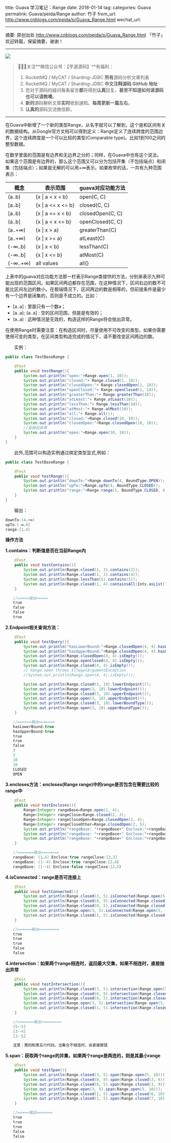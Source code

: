 title: Guava 学习笔记：Range
date: 2018-01-14
tag: 
categories: Guava
permalink: Guava/peida/Range
author: 竹子
from_url: http://www.cnblogs.com/peida/p/Guava_Range.html
wechat_url: 

-------

摘要: 原创出处 http://www.cnblogs.com/peida/p/Guava_Range.html 「竹子」欢迎转载，保留摘要，谢谢！

-------

![](http://www.iocoder.cn/images/common/wechat_mp_2017_07_31.jpg)

> 🙂🙂🙂关注**微信公众号：【芋道源码】**有福利：  
> 1. RocketMQ / MyCAT / Sharding-JDBC **所有**源码分析文章列表  
> 2. RocketMQ / MyCAT / Sharding-JDBC **中文注释源码 GitHub 地址**  
> 3. 您对于源码的疑问每条留言**都**将得到**认真**回复。**甚至不知道如何读源码也可以请教噢**。  
> 4. **新的**源码解析文章**实时**收到通知。**每周更新一篇左右**。  
> 5. **认真的**源码交流微信群。

-------

在Guava中新增了一个新的类型Range，从名字就可以了解到，这个是和区间有关的数据结构。从Google官方文档可以得到定义：Range定义了连续跨度的范围边界，这个连续跨度是一个可以比较的类型(Comparable type)。比如1到100之间的整型数据。

在数学里面的范围是有边界和无边界之分的；同样，在Guava中也有这个说法。如果这个范围是有边界的，那么这个范围又可以分为包括开集（不包括端点）和闭集（包括端点）；如果是无解的可以用+∞表示。如果枚举的话，一共有九种范围表示：

| **概念** | **表示范围**       | **guava对应功能方法** |
| -------- | ------------------ | --------------------- |
| (a..b)   | {x \| a < x < b}   | open(C, C)            |
| [a..b]   | {x \| a <= x <= b} | closed(C, C)          |
| [a..b)   | {x \| a <= x < b}  | closedOpen(C, C)      |
| (a..b]   | {x \| a < x <= b}  | openClosed(C, C)      |
| (a..+∞)  | {x \| x > a}       | greaterThan(C)        |
| [a..+∞)  | {x \| x >= a}      | atLeast(C)            |
| (-∞..b)  | {x \| x < b}       | lessThan(C)           |
| (-∞..b]  | {x \| x <= b}      | atMost(C)             |
| (-∞..+∞) | all values         | all()                 |

上表中的guava对应功能方法那一栏表示Range类提供的方法，分别来表示九种可能出现的范围区间。如果区间两边都存在范围，在这种情况下，区间右边的数不可能比区间左边的数小。在极端情况下，区间两边的数是相等的，但前提条件是最少有一个边界是闭集的，否则是不成立的。比如：

* [a..a] : 里面只有一个数a；
* [a..a); (a..a] : 空的区间范围，但是是有效的；
* (a..a) : 这种情况是无效的，构造这样的Range将会抛出异常。

在使用Range时需要注意：在构造区间时，尽量使用不可改变的类型。如果你需要使用可变的类型，在区间类型构造完成的情况下，请不要改变区间两边的数。

 　　实例：

```Java
public class TestBaseRange {

    @Test
    public void testRange(){
        System.out.println("open:"+Range.open(1, 10));
        System.out.println("closed:"+ Range.closed(1, 10));
        System.out.println("closedOpen:"+ Range.closedOpen(1, 10));
        System.out.println("openClosed:"+ Range.openClosed(1, 10));
        System.out.println("greaterThan:"+ Range.greaterThan(10));
        System.out.println("atLeast:"+ Range.atLeast(10));
        System.out.println("lessThan:"+ Range.lessThan(10));
        System.out.println("atMost:"+ Range.atMost(10));
        System.out.println("all:"+ Range.all());
        System.out.println("closed:"+Range.closed(10, 10));
        System.out.println("closedOpen:"+Range.closedOpen(10, 10));
        //会抛出异常
        System.out.println("open:"+Range.open(10, 10));
    }
}
```

　　此外,范围可以构造实例通过绑定类型显式,例如：

```Java
public class TestBaseRange {

    @Test
    public void testRange(){
        System.out.println("downTo:"+Range.downTo(4, BoundType.OPEN));
        System.out.println("upTo:"+Range.upTo(4, BoundType.CLOSED));
        System.out.println("range:"+Range.range(1, BoundType.CLOSED, 4, BoundType.OPEN));
    }
}
```

　　输出：

```Java
downTo:(4‥+∞)
upTo:(-∞‥4]
range:[1‥4)
```

**操作方法**

**1.contains：判断值是否在当前Range内**

```Java
    @Test
    public void testContains(){
        System.out.println(Range.closed(1, 3).contains(2));
        System.out.println(Range.closed(1, 3).contains(4));
        System.out.println(Range.lessThan(5).contains(5));
        System.out.println(Range.closed(1, 4).containsAll(Ints.asList(1, 2, 3)));
    }

　　//=====输出=====
　　true
　　false
　　false
　　true
```

**2.Endpoint相关查询方法：**

```Java
    @Test
    public void testQuery(){
        System.out.println("hasLowerBound:"+Range.closedOpen(4, 4).hasLowerBound());
        System.out.println("hasUpperBound:"+Range.closedOpen(4, 4).hasUpperBound());
        System.out.println(Range.closedOpen(4, 4).isEmpty());
        System.out.println(Range.openClosed(4, 4).isEmpty());
        System.out.println(Range.closed(4, 4).isEmpty());
        // Range.open throws IllegalArgumentException
        //System.out.println(Range.open(4, 4).isEmpty());

        System.out.println(Range.closed(3, 10).lowerEndpoint());
        System.out.println(Range.open(3, 10).lowerEndpoint());
        System.out.println(Range.closed(3, 10).upperEndpoint());
        System.out.println(Range.open(3, 10).upperEndpoint());
        System.out.println(Range.closed(3, 10).lowerBoundType());
        System.out.println(Range.open(3, 10).upperBoundType());
    }

　　//======输出=======
　　hasLowerBound:true
　　hasUpperBound:true
　　true
　　true
　　false
　　3
　　3
　　10
　　10
　　CLOSED
　　OPEN
```

**3.encloses方法：encloses(Range range)中的range是否包含在需要比较的range中**

```Java
    @Test
    public void testEncloses(){
        Range<Integer> rangeBase=Range.open(1, 4);
        Range<Integer> rangeClose=Range.closed(2, 3);
        Range<Integer> rangeCloseOpen=Range.closedOpen(2, 4);
        Range<Integer> rangeCloseOther=Range.closedOpen(2, 5);
        System.out.println("rangeBase: "+rangeBase+" Enclose:"+rangeBase.encloses(rangeClose)+" rangeClose:"+rangeClose);
        System.out.println("rangeBase: "+rangeBase+" Enclose:"+rangeBase.encloses(rangeCloseOpen)+" rangeClose:"+rangeCloseOpen);
        System.out.println("rangeBase: "+rangeBase+" Enclose:"+rangeBase.encloses(rangeCloseOther)+" rangeClose:"+rangeCloseOther);
    }

　　//=======输出========
　　rangeBase: (1‥4) Enclose:true rangeClose:[2‥3]
　　rangeBase: (1‥4) Enclose:true rangeClose:[2‥4)
　　rangeBase: (1‥4) Enclose:false rangeClose:[2‥5)
```

**4.isConnected：range是否可连接上**

```Java
    @Test
    public void testConnected(){
        System.out.println(Range.closed(3, 5).isConnected(Range.open(5, 10)));
        System.out.println(Range.closed(0, 9).isConnected(Range.closed(3, 4)));
        System.out.println(Range.closed(0, 5).isConnected(Range.closed(3, 9)));
        System.out.println(Range.open(3, 5).isConnected(Range.open(5, 10)));
        System.out.println(Range.closed(1, 5).isConnected(Range.closed(6, 10)));
    }

　　//======输出=========
　　true
　　true
　　true
　　false
　　false
```

**4.intersection：如果两个range相连时，返回最大交集，如果不相连时，直接抛出异常**

```Java
    @Test
    public void testIntersection(){
        System.out.println(Range.closed(3, 5).intersection(Range.open(5, 10)));
        System.out.println(Range.closed(0, 9).intersection(Range.closed(3, 4)));
        System.out.println(Range.closed(0, 5).intersection(Range.closed(3, 9)));
        System.out.println(Range.open(3, 5).intersection(Range.open(5, 10)));
        System.out.println(Range.closed(1, 5).intersection(Range.closed(6, 10)));
    }

　　//=======输出=========
　　(5‥5]
　　[3‥4]
　　[3‥5]

　　注意：第四和第五行代码，当集合不相连时，会直接报错
```

**5.span：获取两个range的并集，如果两个range是两连的，则是其最小range**

```Java
    @Test
    public void testSpan(){
        System.out.println(Range.closed(3, 5).span(Range.open(5, 10)));
        System.out.println(Range.closed(0, 9).span(Range.closed(3, 4)));
        System.out.println(Range.closed(0, 5).span(Range.closed(3, 9)));
        System.out.println(Range.open(3, 5).span(Range.open(5, 10)));
        System.out.println(Range.closed(1, 5).span(Range.closed(6, 10)));
        System.out.println(Range.closed(1, 5).span(Range.closed(7, 10)));
    }

　　//=====输出=======
　　true
　　true
　　true
　　false
　　false
```



